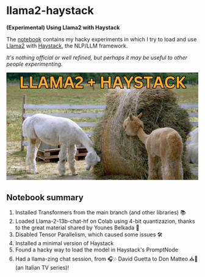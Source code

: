 # llama2-haystack
**(Experimental) Using Llama2 with Haystack**

The [notebook](llama2-haystack.ipynb) contains my hacky experiments in which I try to load and use [Llama2](https://ai.meta.com/llama/) with [Haystack](https://github.com/deepset-ai/haystack), the NLP/LLM framework.

*It's nothing official or well refined, but perhaps it may be useful to other people experimenting.*

![llama2-haystack](./assets/logo.png)

## Notebook summary
1) Installed Transformers from the main branch (and other libraries) 📚
2) Loaded Llama-2-13b-chat-hf on Colab using 4-bit quantizazion, thanks to the great material shared by Younes Belkada 🙌
3) Disabled Tensor Parallelism, which caused some issues 🛠️
4) Installed a minimal version of Haystack
5) Found a hacky way to load the model in Haystack's PromptNode
6) Had a llama-zing chat session, from 🎧🎶 David Guetta to Don Matteo ⛪📿 (an Italian TV series)!
